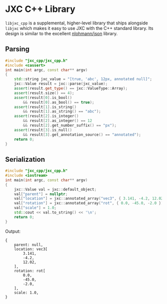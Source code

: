 # JXC C++ Library

`libjxc_cpp` is a supplemental, higher-level library that ships alongside `libjxc` which makes it easy to use JXC with the C++ standard library. Its design is similar to the excellent [nlohmann/json](https://json.nlohmann.me/) library.

## Parsing

```cpp
#include "jxc_cpp/jxc_cpp.h"
#include <cassert>
int main(int argc, const char** argv)
{
    std::string jxc_value = "[true, 'abc', 12px, annotated null]";
    jxc::Value result = jxc::parse(jxc_value);
    assert(result.get_type() == jxc::ValueType::Array);
    assert(result.size() == 4);
    assert(result[0].is_bool()
        && result[0].as_bool() == true);
    assert(result[1].is_string()
        && result[1].as_string() == "abc");
    assert(result[2].is_integer()
        && result[2].as_integer() == 12
        && result[2].get_number_suffix() == "px");
    assert(result[3].is_null()
        && result[3].get_annotation_source() == "annotated");
    return 0;
}
```

## Serialization

```cpp
#include "jxc_cpp/jxc_cpp.h"
#include <iostream>
int main(int argc, const char** argv)
{
    jxc::Value val = jxc::default_object;
    val["parent"] = nullptr;
    val["location"] = jxc::annotated_array("vec3", { 3.141, -4.2, 12.02 });
    val["rotation"] = jxc::annotated_array("rot", { 0.0, -45.0, -2.0 });
    val["scale"] = 1.0;
    std::cout << val.to_string() << '\n';
    return 0;
}
```

Output:
```jxc
{
    parent: null,
    location: vec3[
        3.141,
        -4.2,
        12.02,
    ],
    rotation: rot[
        0.0,
        -45.0,
        -2.0,
    ],
    scale: 1.0,
}
```
